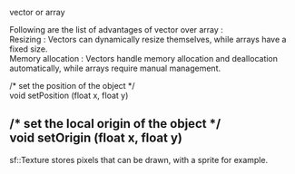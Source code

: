 vector or array  
  
Following are the list of advantages of vector over array :  
Resizing : Vectors can dynamically resize themselves, while arrays have a fixed size.   
Memory allocation : Vectors handle memory allocation and deallocation automatically, while arrays require manual management.  

/* set the position of the object */  
void 	setPosition (float x, float y)
  
/* set the local origin of the object */  
void 	setOrigin (float x, float y)  
------------------------------------------------------------------------------------------------  

sf::Texture stores pixels that can be drawn, with a sprite for example.
